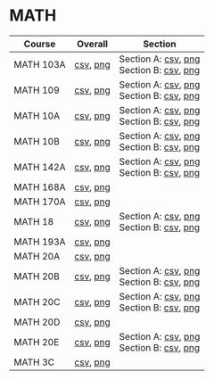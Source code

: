 # MATH

| Course | Overall | Section |
| ------ | ------- | ------- |
| MATH 103A | [csv](https://github.com/UCSD-Historical-Enrollment-Data/2024Summer1/blob/main/overall/MATH%20103A.csv), [png](https://raw.githubusercontent.com/UCSD-Historical-Enrollment-Data/2024Summer1/main/plot_overall/MATH%20103A.png) | Section A: [csv](https://github.com/UCSD-Historical-Enrollment-Data/2024Summer1/blob/main/section/MATH%20103A_A.csv), [png](https://raw.githubusercontent.com/UCSD-Historical-Enrollment-Data/2024Summer1/main/plot_section/MATH%20103A_A.png)<br>Section B: [csv](https://github.com/UCSD-Historical-Enrollment-Data/2024Summer1/blob/main/section/MATH%20103A_B.csv), [png](https://raw.githubusercontent.com/UCSD-Historical-Enrollment-Data/2024Summer1/main/plot_section/MATH%20103A_B.png) |
| MATH 109 | [csv](https://github.com/UCSD-Historical-Enrollment-Data/2024Summer1/blob/main/overall/MATH%20109.csv), [png](https://raw.githubusercontent.com/UCSD-Historical-Enrollment-Data/2024Summer1/main/plot_overall/MATH%20109.png) | Section A: [csv](https://github.com/UCSD-Historical-Enrollment-Data/2024Summer1/blob/main/section/MATH%20109_A.csv), [png](https://raw.githubusercontent.com/UCSD-Historical-Enrollment-Data/2024Summer1/main/plot_section/MATH%20109_A.png)<br>Section B: [csv](https://github.com/UCSD-Historical-Enrollment-Data/2024Summer1/blob/main/section/MATH%20109_B.csv), [png](https://raw.githubusercontent.com/UCSD-Historical-Enrollment-Data/2024Summer1/main/plot_section/MATH%20109_B.png) |
| MATH 10A | [csv](https://github.com/UCSD-Historical-Enrollment-Data/2024Summer1/blob/main/overall/MATH%2010A.csv), [png](https://raw.githubusercontent.com/UCSD-Historical-Enrollment-Data/2024Summer1/main/plot_overall/MATH%2010A.png) | Section A: [csv](https://github.com/UCSD-Historical-Enrollment-Data/2024Summer1/blob/main/section/MATH%2010A_A.csv), [png](https://raw.githubusercontent.com/UCSD-Historical-Enrollment-Data/2024Summer1/main/plot_section/MATH%2010A_A.png)<br>Section B: [csv](https://github.com/UCSD-Historical-Enrollment-Data/2024Summer1/blob/main/section/MATH%2010A_B.csv), [png](https://raw.githubusercontent.com/UCSD-Historical-Enrollment-Data/2024Summer1/main/plot_section/MATH%2010A_B.png) |
| MATH 10B | [csv](https://github.com/UCSD-Historical-Enrollment-Data/2024Summer1/blob/main/overall/MATH%2010B.csv), [png](https://raw.githubusercontent.com/UCSD-Historical-Enrollment-Data/2024Summer1/main/plot_overall/MATH%2010B.png) | Section A: [csv](https://github.com/UCSD-Historical-Enrollment-Data/2024Summer1/blob/main/section/MATH%2010B_A.csv), [png](https://raw.githubusercontent.com/UCSD-Historical-Enrollment-Data/2024Summer1/main/plot_section/MATH%2010B_A.png)<br>Section B: [csv](https://github.com/UCSD-Historical-Enrollment-Data/2024Summer1/blob/main/section/MATH%2010B_B.csv), [png](https://raw.githubusercontent.com/UCSD-Historical-Enrollment-Data/2024Summer1/main/plot_section/MATH%2010B_B.png) |
| MATH 142A | [csv](https://github.com/UCSD-Historical-Enrollment-Data/2024Summer1/blob/main/overall/MATH%20142A.csv), [png](https://raw.githubusercontent.com/UCSD-Historical-Enrollment-Data/2024Summer1/main/plot_overall/MATH%20142A.png) | Section A: [csv](https://github.com/UCSD-Historical-Enrollment-Data/2024Summer1/blob/main/section/MATH%20142A_A.csv), [png](https://raw.githubusercontent.com/UCSD-Historical-Enrollment-Data/2024Summer1/main/plot_section/MATH%20142A_A.png)<br>Section B: [csv](https://github.com/UCSD-Historical-Enrollment-Data/2024Summer1/blob/main/section/MATH%20142A_B.csv), [png](https://raw.githubusercontent.com/UCSD-Historical-Enrollment-Data/2024Summer1/main/plot_section/MATH%20142A_B.png) |
| MATH 168A | [csv](https://github.com/UCSD-Historical-Enrollment-Data/2024Summer1/blob/main/overall/MATH%20168A.csv), [png](https://raw.githubusercontent.com/UCSD-Historical-Enrollment-Data/2024Summer1/main/plot_overall/MATH%20168A.png) |  |
| MATH 170A | [csv](https://github.com/UCSD-Historical-Enrollment-Data/2024Summer1/blob/main/overall/MATH%20170A.csv), [png](https://raw.githubusercontent.com/UCSD-Historical-Enrollment-Data/2024Summer1/main/plot_overall/MATH%20170A.png) |  |
| MATH 18 | [csv](https://github.com/UCSD-Historical-Enrollment-Data/2024Summer1/blob/main/overall/MATH%2018.csv), [png](https://raw.githubusercontent.com/UCSD-Historical-Enrollment-Data/2024Summer1/main/plot_overall/MATH%2018.png) | Section A: [csv](https://github.com/UCSD-Historical-Enrollment-Data/2024Summer1/blob/main/section/MATH%2018_A.csv), [png](https://raw.githubusercontent.com/UCSD-Historical-Enrollment-Data/2024Summer1/main/plot_section/MATH%2018_A.png)<br>Section B: [csv](https://github.com/UCSD-Historical-Enrollment-Data/2024Summer1/blob/main/section/MATH%2018_B.csv), [png](https://raw.githubusercontent.com/UCSD-Historical-Enrollment-Data/2024Summer1/main/plot_section/MATH%2018_B.png) |
| MATH 193A | [csv](https://github.com/UCSD-Historical-Enrollment-Data/2024Summer1/blob/main/overall/MATH%20193A.csv), [png](https://raw.githubusercontent.com/UCSD-Historical-Enrollment-Data/2024Summer1/main/plot_overall/MATH%20193A.png) |  |
| MATH 20A | [csv](https://github.com/UCSD-Historical-Enrollment-Data/2024Summer1/blob/main/overall/MATH%2020A.csv), [png](https://raw.githubusercontent.com/UCSD-Historical-Enrollment-Data/2024Summer1/main/plot_overall/MATH%2020A.png) |  |
| MATH 20B | [csv](https://github.com/UCSD-Historical-Enrollment-Data/2024Summer1/blob/main/overall/MATH%2020B.csv), [png](https://raw.githubusercontent.com/UCSD-Historical-Enrollment-Data/2024Summer1/main/plot_overall/MATH%2020B.png) | Section A: [csv](https://github.com/UCSD-Historical-Enrollment-Data/2024Summer1/blob/main/section/MATH%2020B_A.csv), [png](https://raw.githubusercontent.com/UCSD-Historical-Enrollment-Data/2024Summer1/main/plot_section/MATH%2020B_A.png)<br>Section B: [csv](https://github.com/UCSD-Historical-Enrollment-Data/2024Summer1/blob/main/section/MATH%2020B_B.csv), [png](https://raw.githubusercontent.com/UCSD-Historical-Enrollment-Data/2024Summer1/main/plot_section/MATH%2020B_B.png) |
| MATH 20C | [csv](https://github.com/UCSD-Historical-Enrollment-Data/2024Summer1/blob/main/overall/MATH%2020C.csv), [png](https://raw.githubusercontent.com/UCSD-Historical-Enrollment-Data/2024Summer1/main/plot_overall/MATH%2020C.png) | Section A: [csv](https://github.com/UCSD-Historical-Enrollment-Data/2024Summer1/blob/main/section/MATH%2020C_A.csv), [png](https://raw.githubusercontent.com/UCSD-Historical-Enrollment-Data/2024Summer1/main/plot_section/MATH%2020C_A.png)<br>Section B: [csv](https://github.com/UCSD-Historical-Enrollment-Data/2024Summer1/blob/main/section/MATH%2020C_B.csv), [png](https://raw.githubusercontent.com/UCSD-Historical-Enrollment-Data/2024Summer1/main/plot_section/MATH%2020C_B.png) |
| MATH 20D | [csv](https://github.com/UCSD-Historical-Enrollment-Data/2024Summer1/blob/main/overall/MATH%2020D.csv), [png](https://raw.githubusercontent.com/UCSD-Historical-Enrollment-Data/2024Summer1/main/plot_overall/MATH%2020D.png) |  |
| MATH 20E | [csv](https://github.com/UCSD-Historical-Enrollment-Data/2024Summer1/blob/main/overall/MATH%2020E.csv), [png](https://raw.githubusercontent.com/UCSD-Historical-Enrollment-Data/2024Summer1/main/plot_overall/MATH%2020E.png) | Section A: [csv](https://github.com/UCSD-Historical-Enrollment-Data/2024Summer1/blob/main/section/MATH%2020E_A.csv), [png](https://raw.githubusercontent.com/UCSD-Historical-Enrollment-Data/2024Summer1/main/plot_section/MATH%2020E_A.png)<br>Section B: [csv](https://github.com/UCSD-Historical-Enrollment-Data/2024Summer1/blob/main/section/MATH%2020E_B.csv), [png](https://raw.githubusercontent.com/UCSD-Historical-Enrollment-Data/2024Summer1/main/plot_section/MATH%2020E_B.png) |
| MATH 3C | [csv](https://github.com/UCSD-Historical-Enrollment-Data/2024Summer1/blob/main/overall/MATH%203C.csv), [png](https://raw.githubusercontent.com/UCSD-Historical-Enrollment-Data/2024Summer1/main/plot_overall/MATH%203C.png) |  |
